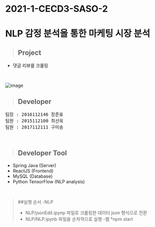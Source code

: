 # 2021-1-CECD3-SASO-2 <br/>
# NLP 감정 분석을 통한 마케팅 시장 분석<br/>
> ## Project
* 댓글 리뷰를 크롤링 
<br/>

 ![image](https://user-images.githubusercontent.com/22928068/120779216-d3274d80-c561-11eb-94cd-d76b2644653e.png)
> ## Developer
<pre>
팀장 : 2016112146 장준표
팀원 : 2015112100 최선욱
팀원 : 2017112111 구미송
</pre><br/>

> ## Developer Tool
* Spring Java (Server)
* ReactJS (Frontend)
* MySQL (Database)
* Python TensorFlow (NLP analysis)
<br/>

> ##실행 순서
> -NLP
> * NLP/jsonEdit.ipynp 파일로 크롤링한 데이터 json 형식으로 전환
> * NLP/NLP.ipynb 파일을 순차적으로 실행
> -웹
> *npm start
 
